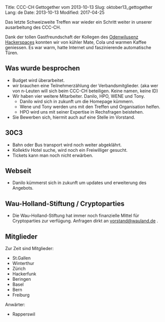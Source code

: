 Title: CCC-CH Gettogether vom 2013-10-13
Slug: oktober13_gettogether
Lang: de
Date: 2013-10-13
Modified: 2017-04-25

Das letzte Schweizweite Treffen war wieder ein Schritt weiter in unserer ausarbeitung des CCC-CH.

Dank der tollen Gastfreundschaft der Kollegen des [Odenwilusenz Hackerspaces](http://odenwilusenz.ch/) konnten wir von kühler Mate, Cola und warmen Kaffee geniessen. Es war warm, hatte Internet und faszinierende automatische Türen.

## Was wurde besprochen ##
 * Budget wird überarbeitet.
 * wir brauchen eine Teilnehmerzählung der Verbandsmitglieder. (aka wer von n-Leuten will sich beim CCC-CH beteiligen. Keine namen, keine ID)
 * Wir haben vier weitere Mitarbeiter. Danilo, HPO, WENE und Tony.
   * Danilo wird sich in zukunft um die Homepage kümmern.
   * Wene und Tony werden uns mit den Treffen und Organisation helfen.
   * HPO wird uns mit seiner Expertise in Rechsfragen beistehen.
 * Sie Bewerben sich, hiermit auch auf eine Stelle im Vorstand.

## 30C3 ##
 * Bahn oder Bus transport wird noch weiter abgeklährt.
 * Kollektiv Hotel suche, wird noch ein Freiwilliger gesucht.
 * Tickets kann man noch nicht erwärben.

## Webseit ##
 * Danilo kümmerst sich in zukunft um updates und erweiterung des Angebots.

## Wau-Holland-Stiftung / Cryptoparties ##
 * Die Wau-Holland-Stiftung hat immer noch finanzielle Mittel für Cryptoparties zur verfügung. Anfragen dirkt an vorstand@wauland.de .

## Mitglieder ##
Zur Zeit sind Mitglieder:

 * St.Gallen
 * Winterthur
 * Zürich
 * Hackerfunk
 * Beringen
 * Basel
 * Bern
 * Freiburg

Anwärter:

 * Rapperswil
